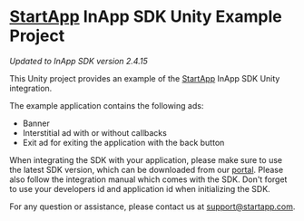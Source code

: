 [StartApp][] InApp SDK Unity Example Project
======================================

*Updated to InApp SDK version 2.4.15*

This Unity project provides an example of the [StartApp][] InApp SDK Unity integration.

The example application contains the following ads:
* Banner
* Interstitial ad with or without callbacks
* Exit ad for exiting the application with the back button

When integrating the SDK with your application, please make sure to use the latest SDK version, which can be downloaded from our [portal](https://portal.startapp.com).
Please also follow the integration manual which comes with the SDK.
Don't forget to use your developers id and application id when initializing the SDK.


For any question or assistance, please contact us at support@startapp.com.

[StartApp]: http://www.startapp.com
